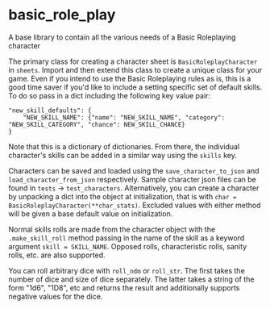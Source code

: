 # basic_role_play
A base library to contain all the various needs of a Basic Roleplaying character

The primary class for creating a character sheet is `BasicRoleplayCharacter` in `sheets`. Import and then extend this 
class to create a unique class for your game. Even if you intend to use the Basic Roleplaying rules as is, this is a 
good time saver if you'd like to include a setting specific set of default skills. To do so pass in a dict including 
the following key value pair:
```
"new_skill_defaults": {
    "NEW_SKILL_NAME": {"name": "NEW_SKILL_NAME", "category": "NEW_SKILL_CATEGORY", "chance": NEW_SKILL_CHANCE}
} 
```
Note that this is a dictionary of dictionaries. From there, the individual character's skills can be added in a similar
way using the `skills` key.

Characters can be saved and loaded using the `save_character_to_json` and `load_character_from_json` respectively.
Sample character json files can be found in `tests` -> `test_characters`. Alternatively, you can create a character
by unpacking a dict into the object at initialization, that is with `char = BasicRoleplayCharacter(**char_stats)`.
Excluded values with either method will be given a base default value on initialization.

Normal skills rolls are made from the character object with the `.make_skill_roll` method passing in the name of 
the skill as a keyword argument `skill = SKILL_NAME`. Opposed rolls, characteristic rolls, sanity rolls, etc. are also
supported.

You can roll arbitrary dice with `roll_ndm` or `roll_str`. The first takes the number of dice and size of dice 
separately. The latter takes a string of the form "1d6", "1D8", etc and returns the result and additionally supports
negative values for the dice.